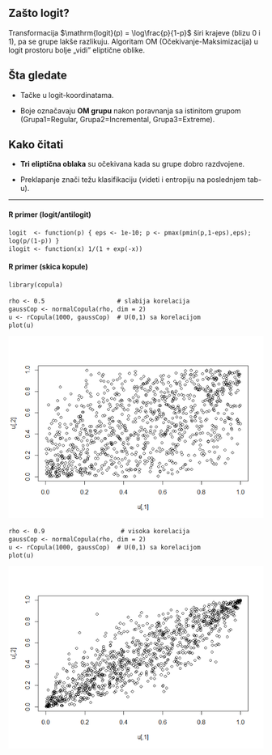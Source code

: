 ## Zašto logit?

Transformacija $\mathrm{logit}(p) = \log\frac{p}{1-p}$ širi krajeve
(blizu 0 i 1), pa se grupe lakše razlikuju. Algoritam OM
(Očekivanje-Maksimizacija) u logit prostoru bolje „vidi” eliptične
oblike.

## Šta gledate

- Tačke u logit-koordinatama.

- Boje označavaju **OM grupu** nakon poravnanja sa istinitom grupom
  (Grupa1=Regular, Grupa2=Incremental, Grupa3=Extreme).

## Kako čitati

- **Tri eliptična oblaka** su očekivana kada su grupe dobro razdvojene.

- Preklapanje znači težu klasifikaciju (videti i entropiju na poslednjem
  tab-u).

------------------------------------------------------------------------

#### R primer (logit/antilogit)

    logit  <- function(p) { eps <- 1e-10; p <- pmax(pmin(p,1-eps),eps); log(p/(1-p)) }
    ilogit <- function(x) 1/(1 + exp(-x))

#### R primer (skica kopule)

    library(copula)

    rho <- 0.5                    # slabija korelacija
    gaussCop <- normalCopula(rho, dim = 2)
    u <- rCopula(1000, gaussCop)  # U(0,1) sa korelacijom
    plot(u)

![](Tab3_files/figure-markdown_strict/unnamed-chunk-2-1.png)

    rho <- 0.9                     # visoka korelacija
    gaussCop <- normalCopula(rho, dim = 2)
    u <- rCopula(1000, gaussCop)  # U(0,1) sa korelacijom
    plot(u)

![](Tab3_files/figure-markdown_strict/unnamed-chunk-2-2.png)

